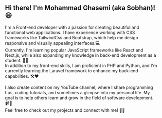 ## Hi there! I'm Mohammad Ghasemi (aka Sobhan)! 😄

I'm a Front-end developer with a passion for creating beautiful and functional web applications. I have experience working with CSS frameworks like TailwindCss and Bootstrap, which help me design responsive and visually appealing interfaces.💻<br>
Currently, I'm learning popular JavaScript frameworks like React and Next.js, while also expanding my knowledge in back-end development as a student. 🔭✨<br>
In addition to my front-end skills, I am proficient in PHP and Python, and I'm currently learning the Laravel framework to enhance my back-end capabilities. 🛠️❤️<br>

I also create content on my YouTube channel, where I share programming tips, coding tutorials, and sometimes a glimpse into my personal life. My goal is to help others learn and grow in the field of software development. 📹🌱<br>
Feel free to check out my projects and connect with me! 🤗💬

